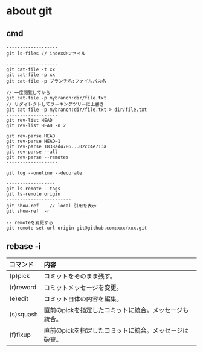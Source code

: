 # about git

## cmd
```
-------------------
git ls-files // indexのファイル

-------------------
git cat-file -t xx
git cat-file -p xx
git cat-file -p ブランチ名:ファイルパス名

// 一度閲覧してから
git cat-file -p mybranch:dir/file.txt
// リダイレクトしてワーキングツリーに上書き 
git cat-file -p mybranch:dir/file.txt > dir/file.txt
-------------------
git rev-list HEAD
git rev-list HEAD -n 2

git rev-parse HEAD
git rev-parse HEAD~1
git rev-parse 1838ad4786...02cc4e713a
git rev-parse --all
git rev-parse --remotes
-------------------

git log --oneline --decorate

------------------
git ls-remote --tags
git ls-remote origin
------------------------
git show-ref    // local 引用を表示
git show-ref  -r

-- remoteを変更する
git remote set-url origin git@github.com:xxx/xxx.git
```

## rebase -i
|コマンド   |内容       | 
|:--------- |:-----------|
|(p)pick	|コミットをそのまま残す。|
|(r)reword	|コミットメッセージを変更。|
|(e)edit	|コミット自体の内容を編集。|
|(s)squash	|直前のpickを指定したコミットに統合。メッセージも統合。|
|(f)fixup	|直前のpickを指定したコミットに統合。メッセージは破棄。|


